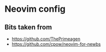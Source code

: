 # Neovim config

## Bits taken from
- https://github.com/ThePrimeagen
- https://github.com/cpow/neovim-for-newbs
